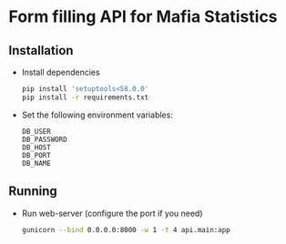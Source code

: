 # Form filling API for Mafia Statistics

## Installation

* Install dependencies
    ```bash
    pip install 'setuptools<58.0.0'
    pip install -r requirements.txt
    ```
* Set the following environment variables:
    ```text
    DB_USER
    DB_PASSWORD
    DB_HOST
    DB_PORT
    DB_NAME
    ```

## Running

* Run web-server (configure the port if you need)
    ```bash
    gunicorn --bind 0.0.0.0:8000 -w 1 -t 4 api.main:app
    ```
